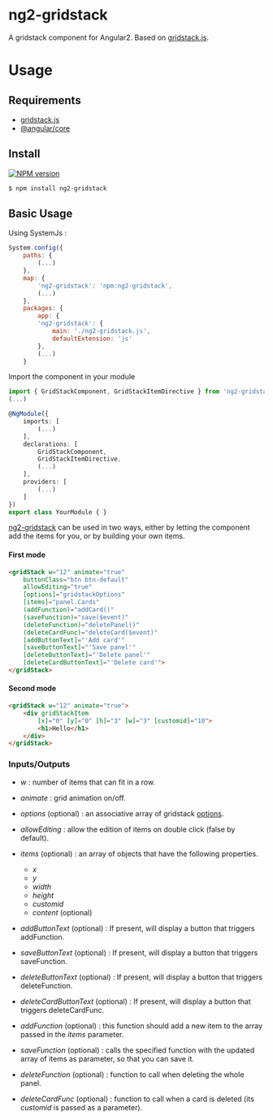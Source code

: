 ng2-gridstack
=============

A gridstack component for Angular2. Based on [gridstack.js](https://github.com/troolee/gridstack.js).

Usage
=====
## Requirements

* [gridstack.js](https://github.com/troolee/gridstack.js#usage)
* [@angular/core](https://www.npmjs.com/package/@angular/core)

## Install

[![NPM version](https://img.shields.io/npm/v/ng2-gridstack.svg)](https://www.npmjs.com/package/ng2-gridstack)

```bash
$ npm install ng2-gridstack
```
## Basic Usage

Using SystemJs :

```js
System.config({
    paths: {
        (...)
    },
    map: {
        'ng2-gridstack': 'npm:ng2-gridstack',
		(...)
    },
    packages: {
        app: {
        'ng2-gridstack': {
            main: './ng2-gridstack.js',
            defaultExtension: 'js'
        },
		(...)
    }
```

Import the component in your module

```ts
import { GridStackComponent, GridStackItemDirective } from 'ng2-gridstack'
(...)

@NgModule({
    imports: [
        (...)
    ],
    declarations: [
        GridStackComponent,
        GridStackItemDirective,
		(...)
    ],
    providers: [
		(...)
    ]
})
export class YourModule { }
```

[ng2-gridstack](https://github.com/troolee/ng2-gridstack) can be used in two ways, either by letting the component add the items for you, or by building your own items.

#### First mode
```html
<gridStack w="12" animate="true" 
	buttonClass="btn btn-default" 
	allowEditing="true" 
	[options]="gridstackOptions"
	[items]="panel.Cards" 
	(addFunction)="addCard()" 
	(saveFunction)="save($event)" 
	(deleteFunction)="deletePanel()" 
	(deleteCardFunc)="deleteCard($event)"
    [addButtonText]="'Add card'"
    [saveButtonText]="'Save panel'"
    [deleteButtonText]="'Delete panel'"
    [deleteCardButtonText]="'Delete card'">
</gridStack>
```
#### Second mode
```html    
<gridStack w="12" animate="true">
	<div gridStackItem
		[x]="0" [y]="0" [h]="3" [w]="3" [customid]="10">
		<h1>Hello</h1>
	</div>
</gridStack>
```

### Inputs/Outputs
* *w* : number of items that can fit in a row.
* *animate* : grid animation on/off.
* *options* (optional) : an associative array of gridstack [options](https://github.com/troolee/gridstack.js/tree/master/doc#options).
* *allowEditing* : allow the edition of items on double click (false by default).
* *items* (optional) : an array of objects that have the following properties.
	* *x*
	* *y*
	* *width*
	* *height*
	* *customid*
	* *content* (optional)

* *addButtonText* (optional) : If present, will display a button that triggers addFunction.
* *saveButtonText* (optional) : If present, will display a button that triggers saveFunction.
* *deleteButtonText* (optional) : If present, will display a button that triggers deleteFunction.
* *deleteCardButtonText* (optional) : If present, will display a button that triggers deleteCardFunc.

* *addFunction* (optional) : this function should add a new item to the array passed in the *items* parameter.
* *saveFunction* (optional) : calls the specified function with the updated array of items as parameter, so that you can save it.
* *deleteFunction* (optional) : function to call when deleting the whole panel.
* *deleteCardFunc* (optional) : function to call when a card is deleted (its *customid* is passed as a parameter).

